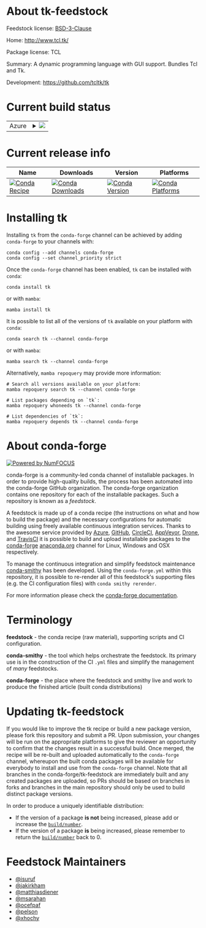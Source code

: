 About tk-feedstock
==================

Feedstock license: [BSD-3-Clause](https://github.com/conda-forge/tk-feedstock/blob/main/LICENSE.txt)

Home: http://www.tcl.tk/

Package license: TCL

Summary: A dynamic programming language with GUI support.  Bundles Tcl and Tk.

Development: https://github.com/tcltk/tk

Current build status
====================


<table>
    
  <tr>
    <td>Azure</td>
    <td>
      <details>
        <summary>
          <a href="https://dev.azure.com/conda-forge/feedstock-builds/_build/latest?definitionId=2081&branchName=main">
            <img src="https://dev.azure.com/conda-forge/feedstock-builds/_apis/build/status/tk-feedstock?branchName=main">
          </a>
        </summary>
        <table>
          <thead><tr><th>Variant</th><th>Status</th></tr></thead>
          <tbody><tr>
              <td>linux_64_tk_variantnoxft</td>
              <td>
                <a href="https://dev.azure.com/conda-forge/feedstock-builds/_build/latest?definitionId=2081&branchName=main">
                  <img src="https://dev.azure.com/conda-forge/feedstock-builds/_apis/build/status/tk-feedstock?branchName=main&jobName=linux&configuration=linux%20linux_64_tk_variantnoxft" alt="variant">
                </a>
              </td>
            </tr><tr>
              <td>linux_64_tk_variantxft</td>
              <td>
                <a href="https://dev.azure.com/conda-forge/feedstock-builds/_build/latest?definitionId=2081&branchName=main">
                  <img src="https://dev.azure.com/conda-forge/feedstock-builds/_apis/build/status/tk-feedstock?branchName=main&jobName=linux&configuration=linux%20linux_64_tk_variantxft" alt="variant">
                </a>
              </td>
            </tr><tr>
              <td>osx_64</td>
              <td>
                <a href="https://dev.azure.com/conda-forge/feedstock-builds/_build/latest?definitionId=2081&branchName=main">
                  <img src="https://dev.azure.com/conda-forge/feedstock-builds/_apis/build/status/tk-feedstock?branchName=main&jobName=osx&configuration=osx%20osx_64_" alt="variant">
                </a>
              </td>
            </tr><tr>
              <td>osx_arm64</td>
              <td>
                <a href="https://dev.azure.com/conda-forge/feedstock-builds/_build/latest?definitionId=2081&branchName=main">
                  <img src="https://dev.azure.com/conda-forge/feedstock-builds/_apis/build/status/tk-feedstock?branchName=main&jobName=osx&configuration=osx%20osx_arm64_" alt="variant">
                </a>
              </td>
            </tr><tr>
              <td>win_64</td>
              <td>
                <a href="https://dev.azure.com/conda-forge/feedstock-builds/_build/latest?definitionId=2081&branchName=main">
                  <img src="https://dev.azure.com/conda-forge/feedstock-builds/_apis/build/status/tk-feedstock?branchName=main&jobName=win&configuration=win%20win_64_" alt="variant">
                </a>
              </td>
            </tr><tr>
              <td>win_arm64</td>
              <td>
                <a href="https://dev.azure.com/conda-forge/feedstock-builds/_build/latest?definitionId=2081&branchName=main">
                  <img src="https://dev.azure.com/conda-forge/feedstock-builds/_apis/build/status/tk-feedstock?branchName=main&jobName=win&configuration=win%20win_arm64_" alt="variant">
                </a>
              </td>
            </tr>
          </tbody>
        </table>
      </details>
    </td>
  </tr>
</table>

Current release info
====================

| Name | Downloads | Version | Platforms |
| --- | --- | --- | --- |
| [![Conda Recipe](https://img.shields.io/badge/recipe-tk-green.svg)](https://anaconda.org/conda-forge/tk) | [![Conda Downloads](https://img.shields.io/conda/dn/conda-forge/tk.svg)](https://anaconda.org/conda-forge/tk) | [![Conda Version](https://img.shields.io/conda/vn/conda-forge/tk.svg)](https://anaconda.org/conda-forge/tk) | [![Conda Platforms](https://img.shields.io/conda/pn/conda-forge/tk.svg)](https://anaconda.org/conda-forge/tk) |

Installing tk
=============

Installing `tk` from the `conda-forge` channel can be achieved by adding `conda-forge` to your channels with:

```
conda config --add channels conda-forge
conda config --set channel_priority strict
```

Once the `conda-forge` channel has been enabled, `tk` can be installed with `conda`:

```
conda install tk
```

or with `mamba`:

```
mamba install tk
```

It is possible to list all of the versions of `tk` available on your platform with `conda`:

```
conda search tk --channel conda-forge
```

or with `mamba`:

```
mamba search tk --channel conda-forge
```

Alternatively, `mamba repoquery` may provide more information:

```
# Search all versions available on your platform:
mamba repoquery search tk --channel conda-forge

# List packages depending on `tk`:
mamba repoquery whoneeds tk --channel conda-forge

# List dependencies of `tk`:
mamba repoquery depends tk --channel conda-forge
```


About conda-forge
=================

[![Powered by
NumFOCUS](https://img.shields.io/badge/powered%20by-NumFOCUS-orange.svg?style=flat&colorA=E1523D&colorB=007D8A)](https://numfocus.org)

conda-forge is a community-led conda channel of installable packages.
In order to provide high-quality builds, the process has been automated into the
conda-forge GitHub organization. The conda-forge organization contains one repository
for each of the installable packages. Such a repository is known as a *feedstock*.

A feedstock is made up of a conda recipe (the instructions on what and how to build
the package) and the necessary configurations for automatic building using freely
available continuous integration services. Thanks to the awesome service provided by
[Azure](https://azure.microsoft.com/en-us/services/devops/), [GitHub](https://github.com/),
[CircleCI](https://circleci.com/), [AppVeyor](https://www.appveyor.com/),
[Drone](https://cloud.drone.io/welcome), and [TravisCI](https://travis-ci.com/)
it is possible to build and upload installable packages to the
[conda-forge](https://anaconda.org/conda-forge) [anaconda.org](https://anaconda.org/)
channel for Linux, Windows and OSX respectively.

To manage the continuous integration and simplify feedstock maintenance
[conda-smithy](https://github.com/conda-forge/conda-smithy) has been developed.
Using the ``conda-forge.yml`` within this repository, it is possible to re-render all of
this feedstock's supporting files (e.g. the CI configuration files) with ``conda smithy rerender``.

For more information please check the [conda-forge documentation](https://conda-forge.org/docs/).

Terminology
===========

**feedstock** - the conda recipe (raw material), supporting scripts and CI configuration.

**conda-smithy** - the tool which helps orchestrate the feedstock.
                   Its primary use is in the construction of the CI ``.yml`` files
                   and simplify the management of *many* feedstocks.

**conda-forge** - the place where the feedstock and smithy live and work to
                  produce the finished article (built conda distributions)


Updating tk-feedstock
=====================

If you would like to improve the tk recipe or build a new
package version, please fork this repository and submit a PR. Upon submission,
your changes will be run on the appropriate platforms to give the reviewer an
opportunity to confirm that the changes result in a successful build. Once
merged, the recipe will be re-built and uploaded automatically to the
`conda-forge` channel, whereupon the built conda packages will be available for
everybody to install and use from the `conda-forge` channel.
Note that all branches in the conda-forge/tk-feedstock are
immediately built and any created packages are uploaded, so PRs should be based
on branches in forks and branches in the main repository should only be used to
build distinct package versions.

In order to produce a uniquely identifiable distribution:
 * If the version of a package **is not** being increased, please add or increase
   the [``build/number``](https://docs.conda.io/projects/conda-build/en/latest/resources/define-metadata.html#build-number-and-string).
 * If the version of a package **is** being increased, please remember to return
   the [``build/number``](https://docs.conda.io/projects/conda-build/en/latest/resources/define-metadata.html#build-number-and-string)
   back to 0.

Feedstock Maintainers
=====================

* [@isuruf](https://github.com/isuruf/)
* [@jakirkham](https://github.com/jakirkham/)
* [@matthiasdiener](https://github.com/matthiasdiener/)
* [@msarahan](https://github.com/msarahan/)
* [@ocefpaf](https://github.com/ocefpaf/)
* [@pelson](https://github.com/pelson/)
* [@xhochy](https://github.com/xhochy/)

